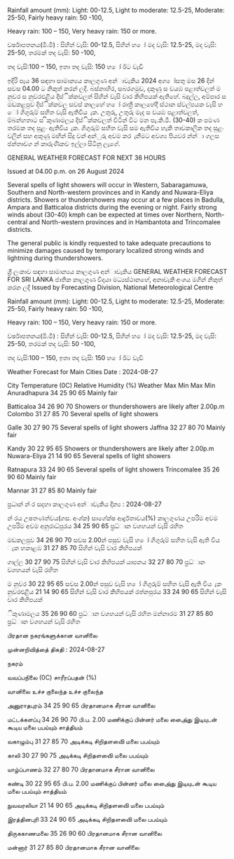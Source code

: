 Rainfall amount (mm): Light: 00-12.5, Light to moderate: 12.5-25, Moderate: 25-50, Fairly heavy rain: 50 -100,

Heavy rain: 100 – 150, Very heavy rain: 150 or more.

වර්ෂාපතනය(මි.මී) : සිහින් වැසි: 00-12.5, සිහින් හ ෝ මද වැසි: 12.5-25, මද වැසි: 25-50, තරමක් තද වැසි: 50 -100,

තද වැසි:100 – 150, ඉතා තද වැසි: 150 හ ෝ ඊට වැඩි

ඉදිරි පැය 36 සඳහා සාමාන්‍යය කාලගුණ අන්‍ාවැකිය 2024 අග ෝසතු මස 26 දින්‍ සවස 04.00 ට නිකුත් කරන්‍ ලදි. බස්නාහිර, සබරගමුව, දකුණු ස වයඹ පළාත්වලත් ම නුවර ස නුවරඑළිය දිස්ික්කවලත් සිහින් වැසි වාර කිහිපයක් ඇතිහේ. බදුල්ල, අම්පාර ස මඩකළපුව දිස්ික්කවල සවස් කාලහේ හ ෝ රාත්‍රී කාලහේදී ස්ථාන ස්වල්පයක වැසි හ ෝ ගිගුරුම් සහිත වැසි ඇතිවිය ැක. උතුරු, උතුරු මැද ස වයඹ පළාත්වලත්, ම්බන්හතාට ස ිකුණාමලය දිස්ික්කවලත් විටින් විට මන පැ.කි.මී. (30-40) ක පමණ තරමක තද සුළං ඇතිවිය ැක. ගිගුරුම් සහිත වැසි සම ඇතිවිය හැකි තාවකාලික තද සුළං වලින් සහ අකුණු මඟින් සිදු වන්‍ අන්‍ුරු අවම කර ැනීමට අවශ්‍ය පියවර න්න්‍ා ගලස ජන්‍තාවග න් කාරුණිකව ඉල්ලා සිටිනු ලැගේ.

GENERAL WEATHER FORECAST FOR NEXT 36 HOURS

Issued at 04.00 p.m. on 26 August 2024

Several spells of light showers will occur in Western, Sabaragamuwa, Southern and North-western provinces and in Kandy and Nuwara-Eliya districts. Showers or thundershowers may occur at a few places in Badulla, Ampara and Batticaloa districts during the evening or night. Fairly strong winds about (30-40) kmph can be expected at times over Northern, North-central and North-western provinces and in Hambantota and Trincomalee districts.

The general public is kindly requested to take adequate precautions to minimize damages caused by temporary localized strong winds and lightning during thundershowers.

ශ්‍රී ලංකාව සඳහා සාමාන්‍යය කාලගුණ අන්‍ාවැකිය GENERAL WEATHER FORECAST FOR SRI LANKA ජාතික කාලගුණ විදයා මධ්‍යස්ථානහේ, අනාවැකි අංශය මගින් නිකුත් කරන ලදි Issued by Forecasting Division, National Meteorological Centre

Rainfall amount (mm): Light: 00-12.5, Light to moderate: 12.5-25, Moderate: 25-50, Fairly heavy rain: 50 -100,

Heavy rain: 100 – 150, Very heavy rain: 150 or more.

වර්ෂාපතනය(මි.මී) : සිහින් වැසි: 00-12.5, සිහින් හ ෝ මද වැසි: 12.5-25, මද වැසි: 25-50, තරමක් තද වැසි: 50 -100,

තද වැසි:100 – 150, ඉතා තද වැසි: 150 හ ෝ ඊට වැඩි

Weather Forecast for Main Cities Date : 2024-08-27

City Temperature (0C) Relative Humidity (%) Weather Max Min Max Min Anuradhapura 34 25 90 65 Mainly fair

Batticaloa 34 26 90 70 Showers or thundershowers are likely after 2.00p.m Colombo 31 27 85 70 Several spells of light showers

Galle 30 27 90 75 Several spells of light showers Jaffna 32 27 80 70 Mainly fair

Kandy 30 22 95 65 Showers or thundershowers are likely after 2.00p.m Nuwara-Eliya 21 14 90 65 Several spells of light showers

Ratnapura 33 24 90 65 Several spells of light showers Trincomalee 35 26 90 60 Mainly fair

Mannar 31 27 85 80 Mainly fair

ප්‍රධාන්‍ න්‍ ර සදහා කාලගුණ අන්‍ාවැකිය දින්‍ය : 2024-08-27

න්‍ රය උෂතණත්වය(ගස. අංශ්‍ක) සාගේක්ෂ ආර්ද්‍රතාවය(%) කාලගුණය උපරිම අවම උපරිම අවම අනුරාධ්‍පුරය 34 25 90 65 ප්‍රධ්‍ාන වශහයන් වැසි රහිත

මඩකලපුව 34 26 90 70 සවස 2.00න් පසුව වැසි හ ෝ ගිගුරුම් සහිත වැසි ඇති විය ැක හකාළඹ 31 27 85 70 සිහින් වැසි වාර කිහිපයක්

ගාල්ල 30 27 90 75 සිහින් වැසි වාර කිහිපයක් යාපනය 32 27 80 70 ප්‍රධ්‍ාන වශහයන් වැසි රහිත

ම නුවර 30 22 95 65 සවස 2.00න් පසුව වැසි හ ෝ ගිගුරුම් සහිත වැසි ඇති විය ැක නුවරඑළිය 21 14 90 65 සිහින් වැසි වාර කිහිපයක් රත්නපුරය 33 24 90 65 සිහින් වැසි වාර කිහිපයක්

ිකුණාමලය 35 26 90 60 ප්‍රධ්‍ාන වශහයන් වැසි රහිත මන්නාරම 31 27 85 80 ප්‍රධ්‍ාන වශහයන් වැසි රහිත

பிரதான நகரங்களுக்கான வானிலை

முன்னறிவித்தை் திகதி : 2024-08-27

நகரம்

வவப்பநிலை (0C) சாரீரப்பதன் (%)

வானிலை உச்ச குலைந்த உச்ச குலைந்த

அனுராதபுரம் 34 25 90 65 பிரதானமாக சீரான வானிலை

மட்டக்களப்பு 34 26 90 70 பி.ப. 2.00 மணிக்குப் பின்னர் மலை அை்ைது இடியுடன் கூடிய மலை பபய்யும் சாத்தியம்

வகாழும்பு 31 27 85 70 அடிக்கடி சிறிதளவிை் மலை பபய்யும்

காலி 30 27 90 75 அடிக்கடி சிறிதளவிை் மலை பபய்யும்

யாழ்ப்பாணம் 32 27 80 70 பிரதானமாக சீரான வானிலை

கண்டி 30 22 95 65 பி.ப. 2.00 மணிக்குப் பின்னர் மலை அை்ைது இடியுடன் கூடிய மலை பபய்யும் சாத்தியம்

நுவவரலியா 21 14 90 65 அடிக்கடி சிறிதளவிை் மலை பபய்யும்

இரத்தினபுரி 33 24 90 65 அடிக்கடி சிறிதளவிை் மலை பபய்யும்

திருககாணமலை 35 26 90 60 பிரதானமாக சீரான வானிலை

மன்னார் 31 27 85 80 பிரதானமாக சீரான வானிலை